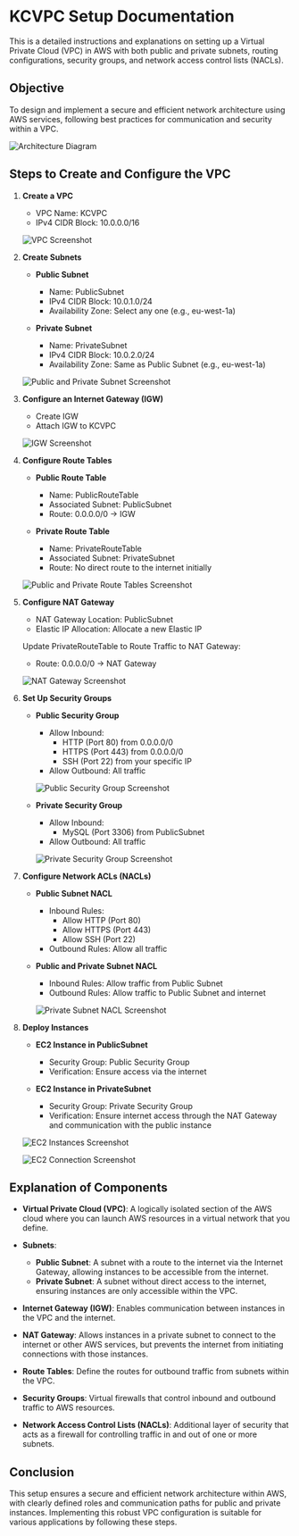 # KCVPC Setup Documentation

This is a detailed instructions and explanations on setting up a Virtual Private Cloud (VPC) in AWS with both public and private subnets, routing configurations, security groups, and network access control lists (NACLs).

## Objective

To design and implement a secure and efficient network architecture using AWS services, following best practices for communication and security within a VPC.

![Architecture Diagram](image.png)



## Steps to Create and Configure the VPC

1. **Create a VPC**

   - VPC Name: KCVPC
   - IPv4 CIDR Block: 10.0.0.0/16
   
   ![VPC Screenshot](image.png)
 



2. **Create Subnets**

   - **Public Subnet**
     - Name: PublicSubnet
     - IPv4 CIDR Block: 10.0.1.0/24
     - Availability Zone: Select any one (e.g., eu-west-1a)
     
   - **Private Subnet**
     - Name: PrivateSubnet
     - IPv4 CIDR Block: 10.0.2.0/24
     - Availability Zone: Same as Public Subnet (e.g., eu-west-1a)
   
   ![Public and Private Subnet Screenshot](image-1.png)
   


3. **Configure an Internet Gateway (IGW)**

   - Create IGW
   - Attach IGW to KCVPC
   
   ![IGW Screenshot](image-2.png)



4. **Configure Route Tables**

   - **Public Route Table**
     - Name: PublicRouteTable
     - Associated Subnet: PublicSubnet
     - Route: 0.0.0.0/0 -> IGW
     
   - **Private Route Table**
     - Name: PrivateRouteTable
     - Associated Subnet: PrivateSubnet
     - Route: No direct route to the internet initially
   
   ![Public and Private Route Tables Screenshot](image-3.png)
   

5. **Configure NAT Gateway**

   - NAT Gateway Location: PublicSubnet
   - Elastic IP Allocation: Allocate a new Elastic IP
   
   Update PrivateRouteTable to Route Traffic to NAT Gateway:
   - Route: 0.0.0.0/0 -> NAT Gateway
   
   ![NAT Gateway Screenshot](image-4.png)
   


6. **Set Up Security Groups**

   - **Public Security Group**
     - Allow Inbound:
       - HTTP (Port 80) from 0.0.0.0/0
       - HTTPS (Port 443) from 0.0.0.0/0
       - SSH (Port 22) from your specific IP
     - Allow Outbound: All traffic
     
     ![Public Security Group Screenshot](image-5.png)


     
   
   - **Private Security Group**
     - Allow Inbound:
       - MySQL (Port 3306) from PublicSubnet
     - Allow Outbound: All traffic
     
     ![Private Security Group Screenshot](image-6.png)




7. **Configure Network ACLs (NACLs)**

   - **Public Subnet NACL**
     - Inbound Rules:
       - Allow HTTP (Port 80)
       - Allow HTTPS (Port 443)
       - Allow SSH (Port 22)
     - Outbound Rules: Allow all traffic
     
   
   - **Public and Private Subnet NACL**
     - Inbound Rules: Allow traffic from Public Subnet
     - Outbound Rules: Allow traffic to Public Subnet and internet
     
     ![Private Subnet NACL Screenshot](image-7.png)



8. **Deploy Instances**

   - **EC2 Instance in PublicSubnet**
     - Security Group: Public Security Group
     - Verification: Ensure access via the internet
     
   - **EC2 Instance in PrivateSubnet**
     - Security Group: Private Security Group
     - Verification: Ensure internet access through the NAT Gateway and communication with the public instance
   
   ![EC2 Instances Screenshot](image-8.png)


   ![EC2 Connection Screenshot](image-9.png)

## Explanation of Components

- **Virtual Private Cloud (VPC)**: A logically isolated section of the AWS cloud where you can launch AWS resources in a virtual network that you define.
  
- **Subnets**: 
  - **Public Subnet**: A subnet with a route to the internet via the Internet Gateway, allowing instances to be accessible from the internet.
  - **Private Subnet**: A subnet without direct access to the internet, ensuring instances are only accessible within the VPC.
  
- **Internet Gateway (IGW)**: Enables communication between instances in the VPC and the internet.
  
- **NAT Gateway**: Allows instances in a private subnet to connect to the internet or other AWS services, but prevents the internet from initiating connections with those instances.
  
- **Route Tables**: Define the routes for outbound traffic from subnets within the VPC.
  
- **Security Groups**: Virtual firewalls that control inbound and outbound traffic to AWS resources.
  
- **Network Access Control Lists (NACLs)**: Additional layer of security that acts as a firewall for controlling traffic in and out of one or more subnets.

## Conclusion

This setup ensures a secure and efficient network architecture within AWS, with clearly defined roles and communication paths for public and private instances. Implementing this robust VPC configuration is suitable for various applications by following these steps.